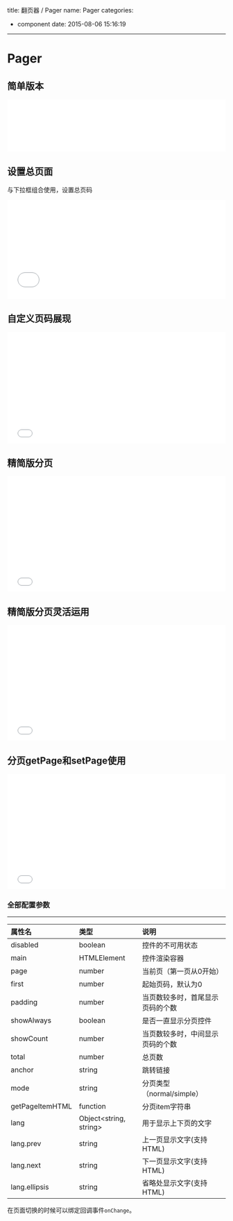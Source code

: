 title: 翻页器 / Pager
name: Pager
categories:
  - component
date: 2015-08-06 15:16:19
---

# Pager

## 简单版本

<iframe height='121' scrolling='no' src='//codepen.io/jinzhubaofu/embed/qdgoMz/?height=121&theme-id=17600&default-tab=result' frameborder='no' allowtransparency='true' allowfullscreen='true' style='width: 100%;'>
    See the Pen <a href='http://codepen.io/jinzhubaofu/pen/qdgoMz/'>qdgoMz</a> by leon (<a href='http://codepen.io/jinzhubaofu'>@jinzhubaofu</a>) on <a href='http://codepen.io'>CodePen</a>.
</iframe>

## 设置总页面

与下拉框组合使用，设置总页码

<iframe height='228' scrolling='no' src='//codepen.io/jinzhubaofu/embed/zGeWmy/?height=228&theme-id=17600&default-tab=result' frameborder='no' allowtransparency='true' allowfullscreen='true' style='width: 100%;'>See the Pen <a href='http://codepen.io/jinzhubaofu/pen/zGeWmy/'>zGeWmy</a> by leon (<a href='http://codepen.io/jinzhubaofu'>@jinzhubaofu</a>) on <a href='http://codepen.io'>CodePen</a>.
</iframe>


## 自定义页码展现

<iframe height='256' scrolling='no' src='//codepen.io/jinzhubaofu/embed/zGeWmy/?height=256&theme-id=17600&default-tab=result' frameborder='no' allowtransparency='true' allowfullscreen='true' style='width: 100%;'>See the Pen <a href='http://codepen.io/jinzhubaofu/pen/zGeWmy/'>zGeWmy</a> by leon (<a href='http://codepen.io/jinzhubaofu'>@jinzhubaofu</a>) on <a href='http://codepen.io'>CodePen</a>.
</iframe>

## 精简版分页

<iframe height='266' scrolling='no' src='//codepen.io/jinzhubaofu/embed/oXmdqY/?height=266&theme-id=17600&default-tab=result' frameborder='no' allowtransparency='true' allowfullscreen='true' style='width: 100%;'>See the Pen <a href='http://codepen.io/jinzhubaofu/pen/oXmdqY/'>oXmdqY</a> by leon (<a href='http://codepen.io/jinzhubaofu'>@jinzhubaofu</a>) on <a href='http://codepen.io'>CodePen</a>.
</iframe>

## 精简版分页灵活运用

<iframe height='266' scrolling='no' src='//codepen.io/jinzhubaofu/embed/PqVeRQ/?height=266&theme-id=17600&default-tab=result' frameborder='no' allowtransparency='true' allowfullscreen='true' style='width: 100%;'>See the Pen <a href='http://codepen.io/jinzhubaofu/pen/PqVeRQ/'>PqVeRQ</a> by leon (<a href='http://codepen.io/jinzhubaofu'>@jinzhubaofu</a>) on <a href='http://codepen.io'>CodePen</a>.
</iframe>

## 分页getPage和setPage使用

<iframe height='266' scrolling='no' src='//codepen.io/jinzhubaofu/embed/KpJRoJ/?height=266&theme-id=17600&default-tab=result' frameborder='no' allowtransparency='true' allowfullscreen='true' style='width: 100%;'>See the Pen <a href='http://codepen.io/jinzhubaofu/pen/KpJRoJ/'>KpJRoJ</a> by leon (<a href='http://codepen.io/jinzhubaofu'>@jinzhubaofu</a>) on <a href='http://codepen.io'>CodePen</a>.
</iframe>

### 全部配置参数
------------------------

| 属性名        |类型        |   说明   |
| :--------    |:--------- | :------ |
| disabled     |boolean    |  控件的不可用状态  |
| main         |HTMLElement|  控件渲染容器  |
| page         |number     |  当前页（第一页从0开始）  |
| first        |number     |  起始页码，默认为0  |
| padding      |number     |  当页数较多时，首尾显示页码的个数  |
| showAlways   |boolean    |  是否一直显示分页控件  |
| showCount    |number     |  当页数较多时，中间显示页码的个数  |
| total        |number     |  总页数  |
| anchor       |string     |  跳转链接  |
| mode         |string     |  分页类型（normal/simple）  |
| getPageItemHTML    |function|  分页item字符串  |
| lang         |Object<string, string>|  用于显示上下页的文字  |
| lang.prev    |string     |  上一页显示文字(支持HTML)  |
| lang.next    |string     |  下一页显示文字(支持HTML)  |
| lang.ellipsis|string     |  省略处显示文字(支持HTML)  |

在页面切换的时候可以绑定回调事件`onChange`。
